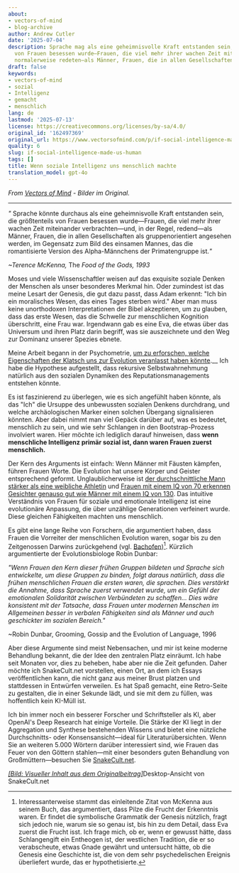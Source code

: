 ```yaml
---
about:
- vectors-of-mind
- blog-archive
author: Andrew Cutler
date: '2025-07-04'
description: Sprache mag als eine geheimnisvolle Kraft entstanden sein, die größtenteils
  von Frauen besessen wurde—Frauen, die viel mehr ihrer wachen Zeit miteinander verbrachten—und
  normalerweise redeten—als Männer, Frauen, die in allen Gesellschaften a...
draft: false
keywords:
- vectors-of-mind
- sozial
- Intelligenz
- gemacht
- menschlich
lang: de
lastmod: '2025-07-13'
license: https://creativecommons.org/licenses/by-sa/4.0/
original_id: '162497369'
original_url: https://www.vectorsofmind.com/p/if-social-intelligence-made-us-human
quality: 6
slug: if-social-intelligence-made-us-human
tags: []
title: Wenn soziale Intelligenz uns menschlich machte
translation_model: gpt-4o
---
```


*From [Vectors of Mind](https://www.vectorsofmind.com/p/if-social-intelligence-made-us-human) - Bilder im Original.*

---

_"_ Sprache könnte durchaus als eine geheimnisvolle Kraft entstanden sein, die größtenteils von Frauen besessen wurde—Frauen, die viel mehr ihrer wachen Zeit miteinander verbrachten—und, in der Regel, redend—als Männer, Frauen, die in allen Gesellschaften als gruppenorientiert angesehen werden, im Gegensatz zum Bild des einsamen Mannes, das die romantisierte Version des Alpha-Männchens der Primatengruppe ist._"_

 _~Terence McKenna,_ The _Food of the Gods, 1993_

Moses und viele Wissenschaftler weisen auf das exquisite soziale Denken der Menschen als unser besonderes Merkmal hin. Oder zumindest ist das meine Lesart der Genesis, die gut dazu passt, dass Adam erkennt: "Ich bin ein moralisches Wesen, das eines Tages sterben wird." Aber man muss keine unorthodoxen Interpretationen der Bibel akzeptieren, um zu glauben, dass das erste Wesen, das die Schwelle zur menschlichen Kognition überschritt, eine Frau war. Irgendwann gab es eine Eva, die etwas über das Universum und ihren Platz darin begriff, was sie auszeichnete und den Weg zur Dominanz unserer Spezies ebnete.

Meine Arbeit begann in der Psychometrie, [um zu erforschen, welche Eigenschaften der Klatsch uns zur Evolution veranlasst haben könnte](https://www.vectorsofmind.com/p/consequences-of-conscience).__ Ich habe die Hypothese aufgestellt, dass rekursive Selbstwahrnehmung natürlich aus den sozialen Dynamiken des Reputationsmanagements entstehen könnte.

Es ist faszinierend zu überlegen, wie es sich angefühlt haben könnte, als das "Ich" die Ursuppe des unbewussten sozialen Denkens durchdrang, und welche archäologischen Marker einen solchen Übergang signalisieren könnten. Aber dabei nimmt man viel Gepäck darüber auf, was es bedeutet, menschlich zu sein, und wie sehr Schlangen in den Bootstrap-Prozess involviert waren. Hier möchte ich lediglich darauf hinweisen, dass **wenn menschliche Intelligenz primär sozial ist, dann waren Frauen zuerst menschlich.**

Der Kern des Arguments ist einfach: Wenn Männer mit Fäusten kämpfen, führen Frauen Worte. Die Evolution hat unsere Körper und Geister entsprechend geformt. Unglaublicherweise ist [der durchschnittliche Mann stärker als eine weibliche Athletin](https://www.reddit.com/r/dataisbeautiful/comments/4vcxd0/almost_all_men_are_stronger_than_almost_all_women/) und [Frauen mit einem IQ von 70 erkennen Gesichter genauso gut wie Männer mit einem IQ von 130](https://www.aporiamagazine.com/p/why-do-low-iq-women-dominate-high#details). Das intuitive Verständnis von Frauen für soziale und emotionale Intelligenz ist eine evolutionäre Anpassung, die über unzählige Generationen verfeinert wurde. Diese gleichen Fähigkeiten machten uns menschlich.

Es gibt eine lange Reihe von Forschern, die argumentiert haben, dass Frauen die Vorreiter der menschlichen Evolution waren, sogar bis zu den Zeitgenossen Darwins zurückgehend (vgl. [Bachofen](https://www.vectorsofmind.com/i/145682170/myths-of-matriarchy-reconsidered-deborah-b-gewertz))[^1]. Kürzlich argumentierte der Evolutionsbiologe Robin Dunbar:

_"Wenn Frauen den Kern dieser frühen Gruppen bildeten und Sprache sich entwickelte, um diese Gruppen zu binden, folgt daraus natürlich, dass die frühen menschlichen Frauen die ersten waren, die sprachen. Dies verstärkt die Annahme, dass Sprache zuerst verwendet wurde, um ein Gefühl der emotionalen Solidarität zwischen Verbündeten zu schaffen… Dies wäre konsistent mit der Tatsache, dass Frauen unter modernen Menschen im Allgemeinen besser in verbalen Fähigkeiten sind als Männer und auch geschickter im sozialen Bereich."_

~Robin Dunbar, Grooming, Gossip and the Evolution of Language, 1996

Aber diese Argumente sind meist Nebensachen, und mir ist keine moderne Behandlung bekannt, die der Idee den zentralen Platz einräumt. Ich habe seit Monaten vor, dies zu beheben, habe aber nie die Zeit gefunden. Daher möchte ich SnakeCult.net vorstellen, einen Ort, an dem ich Essays veröffentlichen kann, die nicht ganz aus meiner Brust platzen und stattdessen in Entwürfen verweilen. Es hat Spaß gemacht, eine Retro-Seite zu gestalten, die in einer Sekunde lädt, und sie mit dem zu füllen, was hoffentlich kein KI-Müll ist.

Ich bin immer noch ein besserer Forscher und Schriftsteller als KI, aber OpenAI's Deep Research hat einige Vorteile. Die Stärke der KI liegt in der Aggregation und Synthese bestehenden Wissens und bietet eine nützliche Durchschnitts- oder Konsensansicht—ideal für Literaturübersichten. Wenn Sie an weiteren 5.000 Wörtern darüber interessiert sind, wie Frauen das Feuer von den Göttern stahlen—mit einer besonders guten Behandlung von Großmüttern—besuchen Sie [SnakeCult.net](https://snakecult.net/posts/women-human-first/).

[*[Bild: Visueller Inhalt aus dem Originalbeitrag]*](https://substackcdn.com/image/fetch/$s_!jr4I!,f_auto,q_auto:good,fl_progressive:steep/https%3A%2F%2Fsubstack-post-media.s3.amazonaws.com%2Fpublic%2Fimages%2F4c9065ba-ce21-4045-88f7-0afca0e1d6c1_1898x1480.png)Desktop-Ansicht von SnakeCult.net

[^1]: Interessanterweise stammt das einleitende Zitat von McKenna aus seinem Buch, das argumentiert, dass Pilze die Frucht der Erkenntnis waren. Er findet die symbolische Grammatik der Genesis nützlich, fragt sich jedoch nie, warum sie so genau ist, bis hin zu dem Detail, dass Eva zuerst die Frucht isst. Ich frage mich, ob er, wenn er gewusst hätte, dass Schlangengift ein Entheogen ist, der westlichen Tradition, die er so verabscheute, etwas Gnade gewährt und untersucht hätte, ob die Genesis eine Geschichte ist, die von dem sehr psychedelischen Ereignis überliefert wurde, das er hypothetisierte.